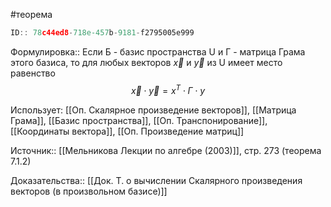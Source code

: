 #теорема

```javascript
ID:: 78c44ed8-718e-457b-9181-f2795005e999
```

Формулировка:: Если Б - базис пространства U и Г - матрица Грама этого базиса, то для любых векторов $\vec{x}$ и $\vec{y}$ из U имеет место равенство $$\vec{x} \cdot \vec{y} = x^{T} \cdot Г \cdot y$$

Использует: [[Оп. Скалярное произведение векторов]], [[Матрица Грама]], [[Базис пространства]], [[Оп. Транспонирование]], [[Координаты вектора]], [[Оп. Произведение матриц]]

Источник:: [[Мельникова Лекции по алгебре (2003)]], стр. 273 (теорема 7.1.2)

Доказательства:: [[Док. Т. о вычислении Скалярного произведения векторов (в произвольном базисе)]]